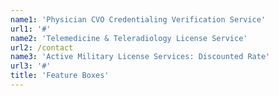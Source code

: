 ```yaml
---
name1: 'Physician CVO Credentialing Verification Service'
url1: '#'
name2: 'Telemedicine & Teleradiology License Service'
url2: /contact
name3: 'Active Military License Services: Discounted Rate'
url3: '#'
title: 'Feature Boxes'
---
```


